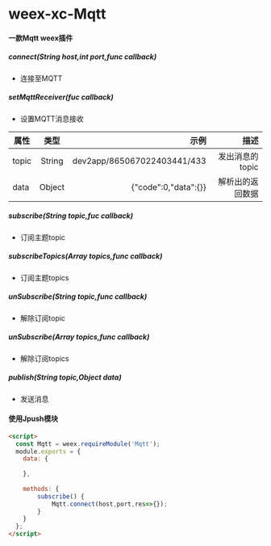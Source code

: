 # weex-xc-Mqtt

#### 一款Mqtt weex插件


#####  connect(String host,int port,func callback)
+ 连接至MQTT

#####  setMqttReceiver(fuc callback)
+ 设置MQTT消息接收

| 属性       		| 类型	     	| 示例		  | 描述              |
| ------------- 	|:---------:	| -----:	  | ----------:      |
|topic		|String		|dev2app/865067022403441/433	  | 发出消息的topic|
|data		|Object		| {"code":0,"data":{}}  | 解析出的返回数据      |



#####  subscribe(String topic,fuc callback)
+ 订阅主题topic 

#####  subscribeTopics(Array topics,func callback)
+ 订阅主题topics 

#####  unSubscribe(String topic,func callback)
+ 解除订阅topic

#####  unSubscribe(Array topics,func callback)
+ 解除订阅topics

##### publish(String topic,Object data)
+ 发送消息


#### 使用Jpush模块

``` html 
<script>
  const Mqtt = weex.requireModule('Mqtt');
  module.exports = {
    data: {
      
    },
    
    methods: {
	    subscribe() {
			Mqtt.connect(host,port,res=>{});
		}
	}
  };
</script>
```
